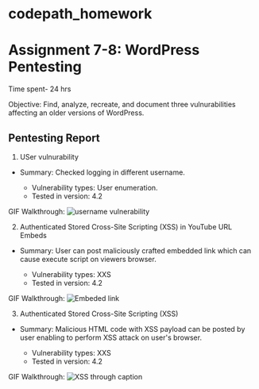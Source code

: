 # codepath_homework
# Assignment 7-8: WordPress Pentesting 
Time spent- 24 hrs

Objective: Find, analyze, recreate, and document three vulnurabilities affecting an older versions of WordPress.

## Pentesting Report
1. USer vulnurability

- Summary: Checked logging in different username.

   - Vulnerability types: User enumeration.
   - Tested in version: 4.2 
    
GIF Walkthrough:
![username vulnerability](https://user-images.githubusercontent.com/65010114/96622362-77100180-12cf-11eb-8052-f45d583e3b8e.gif)


2. Authenticated Stored Cross-Site Scripting (XSS) in YouTube URL Embeds

- Summary: User can post maliciously crafted embedded link which can  cause execute script on viewers browser. 

    - Vulnerability types: XXS
    - Tested in version: 4.2
    
GIF Walkthrough:
![Embeded link](https://user-images.githubusercontent.com/65010114/96622392-7d05e280-12cf-11eb-9d1b-3910f7e90030.gif)


3. Authenticated Stored Cross-Site Scripting (XSS)

- Summary: Malicious HTML code with XSS payload can be posted by user enabling to perform XSS attack on user's browser.

    - Vulnerability types: XXS
    - Tested in version: 4.2
    
GIF Walkthrough:
![XSS through caption](https://user-images.githubusercontent.com/65010114/96622402-80996980-12cf-11eb-81cb-428250903006.gif)
